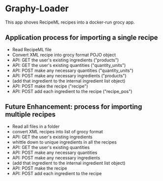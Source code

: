 # Graphy-Loader

This app shoves RecipeML recipes into a docker-run grocy app.

## Application process for importing a single recipe

- Read RecipeML file
- Convert XML recipe into grocy format POJO object
- API: GET the user's existing ingredients ("products")
- API: GET the user's existing quantities ("quantity_units")
- API: POST make any necessary quantities ("quantity_units")
- API: POST make any necessary ingredients ("products")
- (add that ingredient to the internal ingredient list object)
- API: POST make the recipe ("recipe")
- API: POST add each ingredient to the recipe ("recipe_pos")

## Future Enhancement: process for importing multiple recipes

- Read all files in a folder
- convert XML recipes into list of grocy format
- API: GET the user's existing ingredients
- whittle down to unique ingredients in all the recipes
- API: GET the user's existing quantities
- API: POST make any necessary quantities
- API: POST make any necessary ingredients
- (add that ingredient to the internal ingredient list object)
- API: POST make the recipe
- API: POST add each ingredient to the recipe
